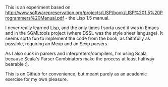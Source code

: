 This is an experiment based on http://www.softwarepreservation.org/projects/LISP/book/LISP%201.5%20Programmers%20Manual.pdf - the Lisp 1.5 manual. 

I never really learned Lisp, and the only times I sorta used it was in Emacs and in the SGMLtools project (where DSSL was the style sheet language). It seems sorta fun to implement the code from the book, as faithfully as possible, requiring an Mexp and an Sexp parsers. 

As I also suck in parsers and interpreters/compilers, I'm using Scala because Scala's Parser Combinators make the process at least halfway bearable :). 

This is on Github for convenience, but meant purely as an academic exercise for my own pleasure. 